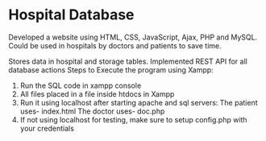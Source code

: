 # Hospital Database
Developed a website using HTML, CSS, JavaScript, Ajax, PHP and MySQL. Could be used in hospitals by doctors and patients to save time.

Stores data in hospital and storage tables.
Implemented REST API for all database actions
Steps to Execute the program using Xampp:
1. Run the SQL code in xampp console
2. All files placed in a file inside htdocs in Xampp
3. Run it using localhost after starting apache and sql servers:
  The patient uses- index.html
  The doctor uses- doc.php
4. If not using localhost for testing, make sure to setup config.php with your credentials
